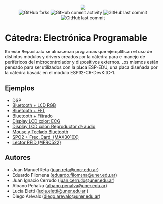 <p align="center">
<img src="fiuner.png">
<br>
<img alt="GitHub forks" src="https://img.shields.io/github/forks/prototipado/EProgramable_Ejemplos?style=flat&logo=github">
<img alt="GitHub commit activity" src="https://img.shields.io/github/commit-activity/t/prototipado/EProgramable_Ejemplos?style=flat&logo=github">
<img alt="GitHub last commit" src="https://img.shields.io/github/last-commit/prototipado/EProgramable_Ejemplos?style=flat&logo=github">
<img alt="GitHub last commit" src="https://img.shields.io/github/repo-size/prototipado/EProgramable_Ejemplos?style=flat&logo=github">
</p>

# Cátedra: Electrónica Programable

En este Repositorio se almacenan programas que ejemplifican el uso de distintos módulos y drivers creados por la cátedra para el manejo de periféricos del microcontrolador y dispositivos externos.
Los mismos están pensado para ser utilizados con la placa ESP-EDU, una placa diseñada por la cátedra basada en el módulo ESP32-C6-DevKitC-1.

## Ejemplos

* [DSP](./firmware/examples/ej_dsp/README.md)
* [Bluetooth + LCD RGB](./firmware/examples/ej_bluetooth_ledrgb/README.md)
* [Bluetooth + FFT](./firmware/examples/ej_bluetooth_fft/README.md)
* [Bluetooth + Filtrado](./firmware/examples/ej_bluetooth_filter/README.md)
* [Display LCD color: ECG](./firmware/examples/ej_lcdcolor_ecg/README.md)
* [Display LCD color: Reproductor de audio](./firmware/examples/ej_lcdcolor_audioplayer/README.md)
* [Mouse y Teclado Bluetooth](./firmware/examples/ej_bluetooth_mouse_kb/README.md)
* [SPO2 + Frec. Card. (MAX3010X)](./firmware/examples/ej_max3010x/README.md)
* [Lector RFID (MFRC522)](./firmware/examples/ej_mfrc522/README.md)

## Autores

* Juan Manuel Reta (juan.reta@uner.edu.ar)
* Eduardo Filomena (eduardo.filomena@uner.edu.ar)
* Juan Ignacio Cerrudo (juan.cerrudo@uner.edu.ar)
* Albano Peñalva (albano.penalva@uner.edu.ar)
* Lucía Eletti (lucia.eletti@uner.edu.ar )
* Diego Arévalo (diego.arevalo@uner.edu.ar)
